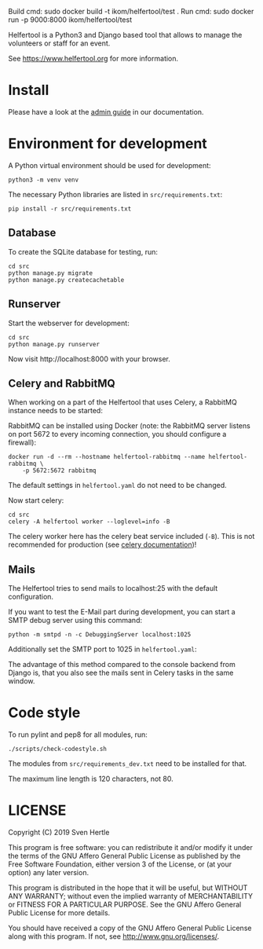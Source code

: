 Build cmd: sudo docker build -t ikom/helfertool/test .
Run cmd: sudo docker run -p 9000:8000 ikom/helfertool/test

Helfertool is a Python3 and Django based tool that allows to manage the
volunteers or staff for an event.

See <https://www.helfertool.org> for more information.

# Install

Please have a look at the
[admin guide](https://docs.helfertool.org/admin/index.html)
in our documentation.

# Environment for development

A Python virtual environment should be used for development:

    python3 -m venv venv

The necessary Python libraries are listed in ``src/requirements.txt``:

    pip install -r src/requirements.txt

## Database

To create the SQLite database for testing, run:

    cd src
    python manage.py migrate
    python manage.py createcachetable

## Runserver

Start the webserver for development:

    cd src
    python manage.py runserver

Now visit http://localhost:8000 with your browser.


## Celery and RabbitMQ

When working on a part of the Helfertool that uses Celery, a RabbitMQ instance
needs to be started:

RabbitMQ can be installed using Docker (note: the RabbitMQ server listens
on port 5672 to every incoming connection, you should configure a firewall):

    docker run -d --rm --hostname helfertool-rabbitmq --name helfertool-rabbitmq \
        -p 5672:5672 rabbitmq

The default settings in ``helfertool.yaml`` do not need to be changed.

Now start celery:

    cd src
    celery -A helfertool worker --loglevel=info -B

The celery worker here has the celery beat service included (``-B``).
This is not recommended for production (see [celery documentation](https://docs.celeryproject.org/en/latest/userguide/periodic-tasks.html#id7))!

## Mails

The Helfertool tries to send mails to localhost:25 with the default
configuration.

If you want to test the E-Mail part during development, you can start a
SMTP debug server using this command:

    python -m smtpd -n -c DebuggingServer localhost:1025

Additionally set the SMTP port to 1025 in ``helfertool.yaml``:

The advantage of this method compared to the console backend from Django is,
that you also see the mails sent in Celery tasks in the same window.

# Code style

To run pylint and pep8 for all modules, run:

    ./scripts/check-codestyle.sh

The modules from `src/requirements_dev.txt` need to be installed for that.

The maximum line length is 120 characters, not 80.

# LICENSE

Copyright (C) 2019  Sven Hertle

This program is free software: you can redistribute it and/or modify
it under the terms of the GNU Affero General Public License as
published by the Free Software Foundation, either version 3 of the
License, or (at your option) any later version.

This program is distributed in the hope that it will be useful,
but WITHOUT ANY WARRANTY; without even the implied warranty of
MERCHANTABILITY or FITNESS FOR A PARTICULAR PURPOSE.  See the
GNU Affero General Public License for more details.

You should have received a copy of the GNU Affero General Public License
along with this program.  If not, see <http://www.gnu.org/licenses/>.
